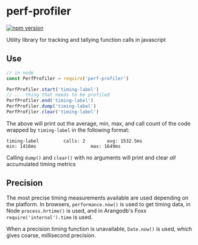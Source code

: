 # perf-profiler

[![npm version](https://badge.fury.io/js/%40gkjohnson%2Fperf-profiler.svg)](https://www.npmjs.com/package/@gkjohnson/perf-profiler)

Utility library for tracking and tallying function calls in javascript

## Use
```javascript
// in node
const PerfProfiler = require('perf-profiler')

PerfProfiler.start('timing-label')
// ... thing that needs to be profiled
PerfProfiler.end('timing-label')
PerfProfiler.dump('timing-label')
PerfProfiler.clear('timing-label')
```

The above will print out the average, min, max, and call count of the code wrapped by `timing-label` in the following format:

```
timing-label         calls: 2        avg: 1532.5ms                  min: 1416ms                    max: 1649ms
```

Calling `dump()` and `clear()` with no arguments will print and clear _all_ accumulated timing metrics

## Precision

The most precise timing measurements available are used depending on the platform. In browsers, `performance.now()` is used to get timing data, in Node `process.hrtime()` is used, and in Arangodb's Foxx `require('internal').time` is used.

When a precision timing function is unavailable, `Date.now()` is used, which gives coarse, millisecond precision.
